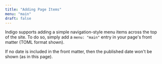 ```yaml
---
title: "Adding Page Items"
menu: "main"
draft: false
---
```


Indigo supports adding a simple navigation-style menu items across the top of the site. To do so, simply add a `menu: "main"` entry in your page's front matter (TOML format shown).

If no date is included in the front matter, then the published date won't be shown (as in this page).
